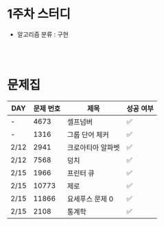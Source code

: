 # 1주차 스터디
* 알고리즘 분류 : 구현

<br>
<br>

# 문제집

|DAY|문제 번호|제목|성공 여부|
|---|-------|-------------|----------|
|-|4673|셀프넘버|:white_check_mark:|
|-|1316|그룹 단어 체커|:white_check_mark:|
|2/12|2941|크로아티아 알파벳|:white_check_mark:|
|2/12|7568|덩치|:white_check_mark:|
|2/15|1966|프린터 큐|:white_check_mark:|
|2/15|10773|제로|:white_check_mark:|
|2/15|11866|요세푸스 문제 0|:white_check_mark:|
|2/15|2108|통계학|:white_check_mark:|